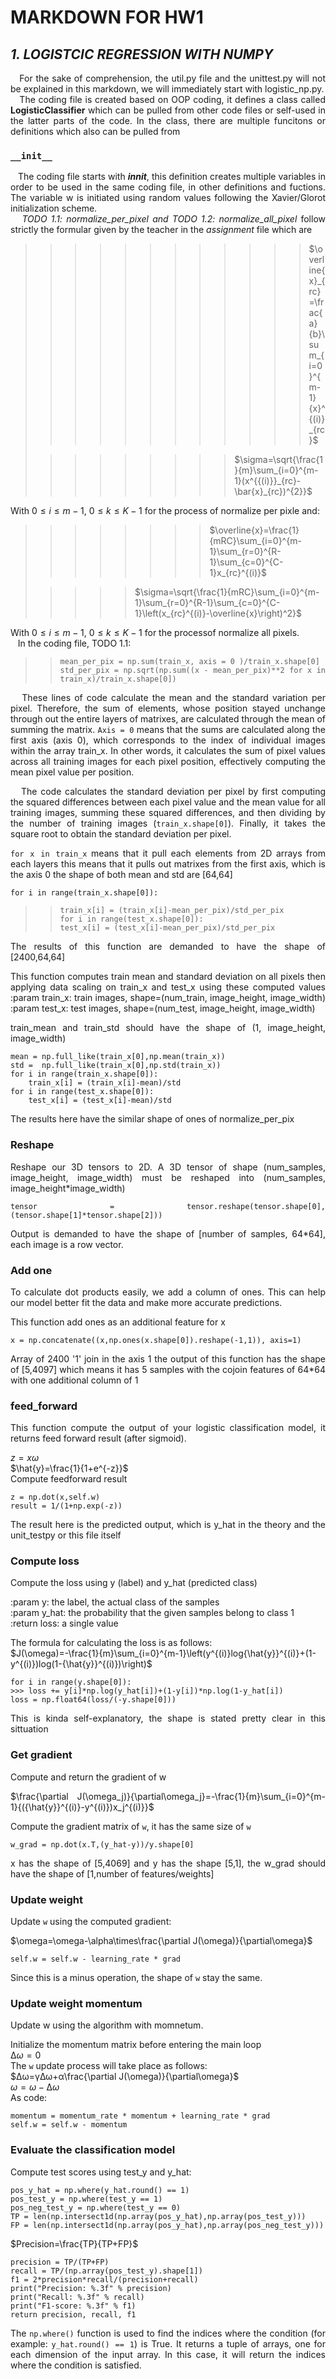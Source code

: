 # **MARKDOWN FOR HW1**
## *1. LOGISTCIC REGRESSION WITH NUMPY*
<div style="text-align: justify;">
&nbsp;&nbsp;&nbsp;For the sake of comprehension, the util.py file and the unittest.py will not be explained in this markdown, we will immediately start with logistic_np.py.<br>
&nbsp;&nbsp;&nbsp;The coding file is created based on OOP coding, it defines a class called 
<b>LogisticClassifier</b> which can be pulled from other code files or self-used in the latter parts of the code. In the class, there are multiple funcitons or definitions which also can be pulled from

### `__init__`
&nbsp;&nbsp;&nbsp;The coding file starts with <i>__innit__</i>, this definition creates multiple variables in order to be used in the same coding file, in other definitions and fuctions. The variable w is initiated using random values following the Xavier/Glorot initialization scheme.<br>
&nbsp;&nbsp;&nbsp;<i>TODO 1.1: normalize_per_pixel and TODO 1.2: normalize_all_pixel</i> follow strictly the formular given by the teacher in the <i>assignment</i> file which are <br>

>>>>>>>>>>>>$\overline{x}_{rc}=\frac{a}{b}\sum_{i=0}^{m-1}{x}^{(i)}_{rc}$ 
>
>>>>>>>>>$\sigma=\sqrt{\frac{1}{m}\sum_{i=0}^{m-1}(x^{{(i)}}_{rc}-\bar{x}_{rc})^{2}}$
>
With $0\le i\le m-1,\ 0\le k\le K-1$ for the process of normalize per pixle and:<br>

>>>>>>>>$\overline{x}=\frac{1}{mRC}\sum_{i=0}^{m-1}\sum_{r=0}^{R-1}\sum_{c=0}^{C-1}x_{rc}^{(i)}$
>
>>>>>$\sigma=\sqrt{\frac{1}{mRC}\sum_{i=0}^{m-1}\sum_{r=0}^{R-1}\sum_{c=0}^{C-1}\left(x_{rc}^{(i)}-\overline{x}\right)^2}$
>
With $0\le i\le m-1,\ 0\le k\le K-1$ for the processof normalize all pixels.<br>
&nbsp;&nbsp;&nbsp;In the coding file, TODO 1.1:<br>

>> `mean_per_pix = np.sum(train_x, axis = 0 )/train_x.shape[0]`<br>
>>`std_per_pix = np.sqrt(np.sum((x - mean_per_pix)**2 for x in train_x)/train_x.shape[0])`
>
&nbsp;&nbsp;&nbsp;These lines of code calculate the mean and the standard variation per pixel. Therefore, the sum of elements, whose position stayed unchange through out the entire layers of matrixes, are calculated through the mean of summing the matrix. `Axis = 0` means that the sums are calculated along the first axis (axis 0), which corresponds to the index of individual images within the array train_x. In other words, it calculates the sum of pixel values across all training images for each pixel position, effectively computing the mean pixel value per position.

&nbsp;&nbsp;&nbsp;The code calculates the standard deviation per pixel by first computing the squared differences between each pixel value and the mean value for all training images, summing these squared differences, and then dividing by the number of training images (`train_x.shape[0]`). Finally, it takes the square root to obtain the standard deviation per pixel.

`for x in train_x` means that it pull each elements from 2D arrays from each layers
this means that it pulls out matrixes from the first axis, which is the axis 0
the shape of both mean and std are [64,64] 

`for i in range(train_x.shape[0]):` <br>
>>    `train_x[i] = (train_x[i]-mean_per_pix)/std_per_pix` <br>
`for i in range(test_x.shape[0]):`<br>
>>    `test_x[i] = (test_x[i]-mean_per_pix)/std_per_pix`<br>

The results of this function are demanded to have the shape of [2400,64,64]
   
This function computes train mean and standard deviation on all pixels then applying data scaling on train_x and test_x using these computed values
:param train_x: train images, shape=(num_train, image_height, image_width)
:param test_x: test images, shape=(num_test, image_height, image_width)

train_mean and train_std should have the shape of (1, image_height, image_width)
```
mean = np.full_like(train_x[0],np.mean(train_x))
std =  np.full_like(train_x[0],np.std(train_x))
for i in range(train_x.shape[0]):
    train_x[i] = (train_x[i]-mean)/std
for i in range(test_x.shape[0]):
    test_x[i] = (test_x[i]-mean)/std
```

The results here have the similar shape of ones of normalize_per_pix

### Reshape
Reshape our 3D tensors to 2D. A 3D tensor of shape (num_samples, image_height, image_width) must be reshaped into (num_samples, image_height*image_width)

```
tensor = tensor.reshape(tensor.shape[0],(tensor.shape[1]*tensor.shape[2]))
```
Output is demanded to have the shape of [number of samples, 64*64], each image is a row vector.

### Add one
To calculate dot products easily, we add a column of ones. This can help our model better fit the data and make more accurate predictions.

This function add ones as an additional feature for x
```
x = np.concatenate((x,np.ones(x.shape[0]).reshape(-1,1)), axis=1)
```
Array of 2400 '1' join in the axis 1
the output of this function has the shape of [5,4097] 
which means it has 5 samples with the cojoin features of 64*64 with one additional column of 1

### feed_forward

This function compute the output of your logistic classification model, it returns feed forward result (after sigmoid).

$z=x\omega$ <Br>
$\hat{y}=\frac{1}{1+e^{-z}}$ <br>
Compute feedforward result
```
z = np.dot(x,self.w)
result = 1/(1+np.exp(-z))
```

The result here is the predicted output, which is y_hat in the theory and the unit_testpy or this file itself

### Compute loss
Compute the loss using y (label) and y_hat (predicted class)

:param y:  the label, the actual class of the samples <br>
:param y_hat: the probability that the given samples belong to class 1 <br>
:return loss: a single value

The formula for calculating the loss is as follows: <br>
$J(\omega)=-\frac{1}{m}\sum_{i=0}^{m-1}\left(y^{(i)}log{\hat{y}}^{(i)}+(1-y^{(i)})log(1-{\hat{y}}^{(i)})\right)$

```
for i in range(y.shape[0]):
>>> loss += y[i]*np.log(y_hat[i])+(1-y[i])*np.log(1-y_hat[i])
loss = np.float64(loss/(-y.shape[0]))
```

This is kinda self-explanatory, the shape is stated pretty clear in this sittuation

### Get gradient
Compute and return the gradient of w

$\frac{\partial J(\omega_j)}{\partial\omega_j}=-\frac{1}{m}\sum_{i=0}^{m-1}{({\hat{y}}^{(i)}-y^{(i)})x_j^{(i)}}$

Compute the gradient matrix of `w`, it has the same size of `w`
```
w_grad = np.dot(x.T,(y_hat-y))/y.shape[0]
```

x has the shape of [5,4069] and y has the shape [5,1], the w_grad should have the shape of [1,number of features/weights]

### Update weight
Update `w` using the computed gradient: <br>

$\omega=\omega-\alpha\times\frac{\partial J(\omega)}{\partial\omega}$

```
self.w = self.w - learning_rate * grad
```

Since this is a minus operation, the shape of `w` stay the same.


### Update weight momentum
Update w using the algorithm with momnetum.

Initialize the momentum matrix before entering the main loop <br>
$∆ω=0$ <br>
The `w` update process will take place as follows:<br>
$∆ω=γ∆ω+α\frac{\partial J(\omega)}{\partial\omega}$ <br>
$\omega=\omega-∆ω$ <br>
As code: 
```
momentum = momentum_rate * momentum + learning_rate * grad
self.w = self.w - momentum
```

### Evaluate the classification model

Compute test scores using test_y and y_hat:
```
pos_y_hat = np.where(y_hat.round() == 1)
pos_test_y = np.where(test_y == 1)
pos_neg_test_y = np.where(test_y == 0)
TP = len(np.intersect1d(np.array(pos_y_hat),np.array(pos_test_y)))
FP = len(np.intersect1d(np.array(pos_y_hat),np.array(pos_neg_test_y)))
```
$Precision=\frac{TP}{TP+FP}$

```
precision = TP/(TP+FP)
recall = TP/(np.array(pos_test_y).shape[1])
f1 = 2*precision*recall/(precision+recall)
print("Precision: %.3f" % precision)
print("Recall: %.3f" % recall)
print("F1-score: %.3f" % f1)
return precision, recall, f1
```
The `np.where()` function is used to find the indices where the condition (for example: `y_hat.round() == 1`) is True. It returns a tuple of arrays, one for each dimension of the input array. In this case, it will return the indices where the condition is satisfied.

</div>
